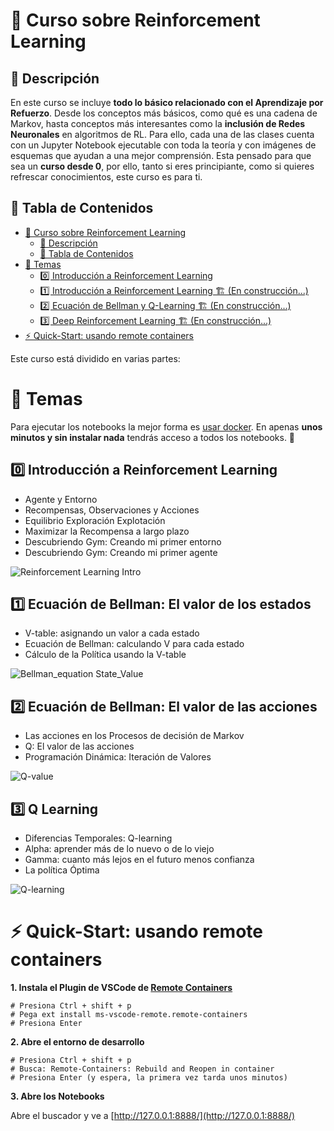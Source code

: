 # 👋 Curso sobre Reinforcement Learning

## 🙂 Descripción

En este curso se incluye **todo lo básico relacionado con el Aprendizaje por Refuerzo**. Desde los conceptos más básicos, como qué es una cadena de Markov, hasta conceptos más interesantes como la **inclusión de Redes Neuronales** en algoritmos de RL. Para ello, cada una de las clases cuenta con un Jupyter Notebook ejecutable con toda la teoría y con imágenes de esquemas que ayudan a una mejor comprensión. Esta pensado para que sea un **curso desde 0**, por ello, tanto si eres principiante, como si quieres refrescar conocimientos, este curso es para ti.

## 🔖 Tabla de Contenidos

- [👋 Curso sobre Reinforcement Learning](#-curso-sobre-reinforcement-learning)
  - [🙂 Descripción](#-descripción)
  - [🔖 Tabla de Contenidos](#-tabla-de-contenidos)
- [📜 Temas](#-temas)
  - [0️⃣ Introducción a Reinforcement Learning](#0️⃣-introducción-a-reinforcement-learning)
  - [1️⃣ Introducción a Reinforcement Learning 🏗️ (En construcción...)](#1️⃣-introducción-a-reinforcement-learning-️-en-construcción)
  - [2️⃣ Ecuación de Bellman y Q-Learning 🏗️ (En construcción...)](#2️⃣-ecuación-de-bellman-y-q-learning-️-en-construcción)
  - [3️⃣ Deep Reinforcement Learning 🏗️ (En construcción...)](#3️⃣-deep-reinforcement-learning-️-en-construcción)
- [⚡ Quick-Start: usando remote containers](#-quick-start-usando-remote-containers)

Este curso está dividido en varias partes:

# 📜 Temas

Para ejecutar los notebooks la mejor forma es [usar docker](#-quick-start-usando-remote-containers). En apenas **unos minutos y sin instalar nada** tendrás acceso a todos los notebooks. 🤯

## 0️⃣ Introducción a Reinforcement Learning
- Agente y Entorno
- Recompensas, Observaciones y Acciones
- Equilibrio Exploración Explotación
- Maximizar la Recompensa a largo plazo
- Descubriendo Gym: Creando mi primer entorno
- Descubriendo Gym: Creando mi primer agente
  
![Reinforcement Learning Intro](https://user-images.githubusercontent.com/44867923/139915800-8224bede-c52b-47d1-bb22-2e9624687831.jpg)

## 1️⃣ Ecuación de Bellman: El valor de los estados
- V-table: asignando un valor a cada estado
- Ecuación de Bellman: calculando V para cada estado
- Cálculo de la Política usando la V-table


![Bellman_equation State_Value](https://user-images.githubusercontent.com/44867923/140994794-51d739af-eb70-4e6a-9036-b925f23ab7fd.jpg)

## 2️⃣ Ecuación de Bellman: El valor de las acciones
- Las acciones en los Procesos de decisión de Markov
- Q: El valor de las acciones
- Programación Dinámica: Iteración de Valores

![Q-value](https://user-images.githubusercontent.com/44867923/141012134-09ff0d88-4ce9-43af-8b04-d535cf24d897.jpg)

## 3️⃣ Q Learning
- Diferencias Temporales: Q-learning
- Alpha: aprender más de lo nuevo o de lo viejo
- Gamma: cuanto más lejos en el futuro menos confianza
- La política Óptima

![Q-learning](https://user-images.githubusercontent.com/44867923/141012234-257d26af-bf05-4dad-b402-96b54c735f41.jpg)


# ⚡ Quick-Start: usando remote containers

**1. Instala el Plugin de VSCode de [Remote Containers](https://marketplace.visualstudio.com/items?itemName=ms-vscode-remote.remote-containers)**

```
# Presiona Ctrl + shift + p
# Pega ext install ms-vscode-remote.remote-containers
# Presiona Enter
```

**2. Abre el entorno de desarrollo**

```
# Presiona Ctrl + shift + p
# Busca: Remote-Containers: Rebuild and Reopen in container
# Presiona Enter (y espera, la primera vez tarda unos minutos)
```

**3. Abre los Notebooks**

Abre el buscador y ve a [http://127.0.0.1:8888/](http://127.0.0.1:8888/)

